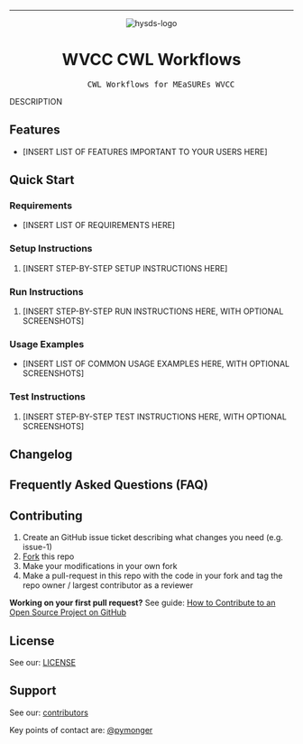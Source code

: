 <!-- Header block for project -->
<hr>

<div align="center">
    
  ![hysds-logo](https://user-images.githubusercontent.com/3129134/161156679-c3dcec08-b6af-44e4-910c-5ec82ef18649.png)

  <h1 align="center">WVCC CWL Workflows</h1>
    
</div>

<pre align="center">
    CWL Workflows for MEaSUREs WVCC
</pre>

<!-- Header block for project -->

<!--[![](https://circleci.com/gh/pymonger/wvcc-cwl-workflows.svg?style=svg)](https://circleci.com/gh/pymonger/wvcc-cwl-workflows) ![](https://img.shields.io/github/release-date/pymonger/wvcc-cwl-workflows) -->
<!-- ☝️ Add badges via: https://shields.io e.g. ![](https://img.shields.io/github/your_chosen_action/your_org/your_repo) ☝️ -->


<!-- ☝️ Screenshot of your software (if applicable) via ![](https://uri-to-your-screenshot) ☝️ -->

DESCRIPTION

## Features

* [INSERT LIST OF FEATURES IMPORTANT TO YOUR USERS HERE]

<!-- ☝️ Replace with a bullet-point list of your features ☝️ -->

## Quick Start

### Requirements

* [INSERT LIST OF REQUIREMENTS HERE]
  
<!-- ☝️ Replace with a bullet-point list of your requirements, including hardware if applicable ☝️ -->

### Setup Instructions

1. [INSERT STEP-BY-STEP SETUP INSTRUCTIONS HERE]
   
<!-- ☝️ Replace with a numbered list of how to set up your software prior to running ☝️ -->

### Run Instructions

1. [INSERT STEP-BY-STEP RUN INSTRUCTIONS HERE, WITH OPTIONAL SCREENSHOTS]

<!-- ☝️ Replace with a numbered list of your run instructions, including expected results ☝️ -->

### Usage Examples

* [INSERT LIST OF COMMON USAGE EXAMPLES HERE, WITH OPTIONAL SCREENSHOTS]

<!-- ☝️ Replace with a list of your usage examples, including screenshots if possible, and link to external documentation for details ☝️ -->

### Test Instructions

1. [INSERT STEP-BY-STEP TEST INSTRUCTIONS HERE, WITH OPTIONAL SCREENSHOTS]

<!-- ☝️ Replace with a numbered list of your test instructions, including expected results / outputs with optional screenshots ☝️ -->

## Changelog

<!-- See our [releases page](https://github.com/pymonger/wvcc-cwl-workflows/releases) for our key versioned releases. -->

## Frequently Asked Questions (FAQ)

<!-- No questions yet. Propose a question to be added here by reaching out to our contributors! See support section below. -->

## Contributing

1. Create an GitHub issue ticket describing what changes you need (e.g. issue-1)
2. [Fork](https://github.com/pymonger/wvcc-cwl-workflows/fork) this repo
3. Make your modifications in your own fork
4. Make a pull-request in this repo with the code in your fork and tag the repo owner / largest contributor as a reviewer

**Working on your first pull request?** See guide: [How to Contribute to an Open Source Project on GitHub](https://kcd.im/pull-request)

## License

See our: [LICENSE](https://github.com/pymonger/wvcc-cwl-workflows/blob/develop/LICENSE)

## Support

See our: [contributors](https://github.com/pymonger/wvcc-cwl-workflows/graphs/contributors)

Key points of contact are: [@pymonger](https://github.com/pymonger)
